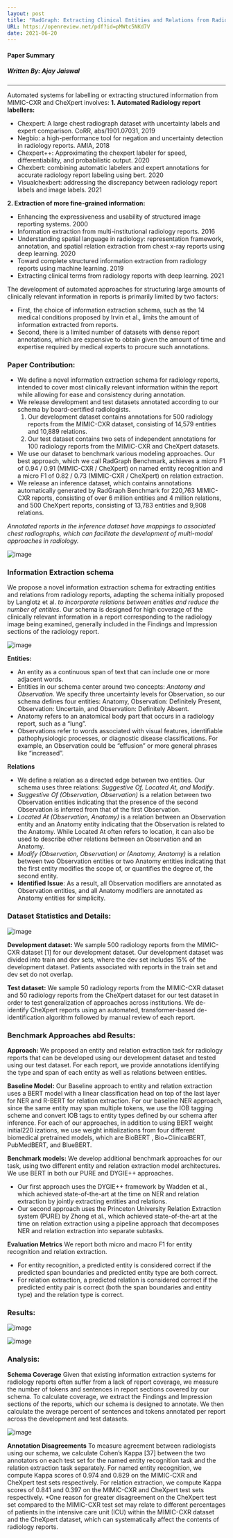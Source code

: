 ```yaml
---
layout: post
title: "RadGraph: Extracting Clinical Entities and Relations from Radiology Reports"
URL: https://openreview.net/pdf?id=pMWtc5NKd7V
date: 2021-06-20
---
```


#### Paper Summary
##### Written By: Ajay Jaiswal
------------------

Automated systems for labelling or extracting structured information from MIMIC-CXR and CheXpert involves:
**1. Automated Radiology report labellers:**
   * Chexpert: A large chest radiograph dataset with uncertainty labels and expert comparison. CoRR, abs/1901.07031, 2019 
   * Negbio: a high-performance tool for negation and uncertainty detection in radiology reports. AMIA, 2018
   * Chexpert++: Approximating the chexpert labeler for speed, differentiability, and probabilistic output. 2020
   * Chexbert: combining automatic labelers and expert annotations for accurate radiology report labeling using bert. 2020
   * Visualchexbert: addressing the discrepancy between radiology report labels and image labels. 2021
   
**2. Extraction of more fine-grained information:**
   * Enhancing the expressiveness and usability of structured image reporting systems. 2000
   * Information extraction from multi-institutional radiology reports. 2016
   * Understanding spatial language in radiology: representation framework, annotation, and spatial relation extraction from chest x-ray reports using deep learning. 2020
   * Toward complete structured information extraction from radiology reports using machine learning. 2019
   * Extracting clinical terms from radiology reports with deep learning. 2021

 The development of automated approaches for structuring large amounts of clinically relevant information in reports is primarily limited by two factors:
 * First, the choice of information extraction schema, such as the 14 medical conditions proposed by Irvin et al., limits the amount of information extracted from reports.
 * Second, there is a limited number of datasets with dense report annotations, which are expensive to obtain given the amount of time and expertise required by medical experts to procure such annotations.

### Paper Contribution:

* We define a novel information extraction schema for radiology reports, intended to cover most clinically relevant information within the report while allowing for ease and consistency during annotation. 
* We release development and test datasets annotated according to our schema by board-certified radiologists.
   1. Our development dataset contains annotations for 500 radiology reports from the MIMIC-CXR dataset, consisting of 14,579 entities and 10,889 relations.
   1. Our test dataset contains two sets of independent annotations for 100 radiology reports from the MIMIC-CXR and CheXpert datasets.
* We use our dataset to benchmark various modeling approaches. Our best approach, which we call RadGraph Benchmark, achieves a micro F1 of 0.94 / 0.91 (MIMIC-CXR / CheXpert) on named entity recognition and a micro F1 of 0.82 / 0.73 (MIMIC-CXR / CheXpert) on relation extraction. 
* We release an inference dataset, which contains annotations automatically generated by RadGraph Benchmark for 220,763 MIMIC-CXR reports, consisting of over 6 million entities and 4 million relations, and 500 CheXpert reports, consisting of 13,783 entities and 9,908 relations.

*Annotated reports in the inference dataset have mappings to associated chest radiographs, which can facilitate the development of multi-modal approaches in radiology.* 

![image](https://user-images.githubusercontent.com/6660499/122692440-b134f880-d1fa-11eb-9958-478df8a5b075.png)

### Information Extraction schema

We propose a novel information extraction schema for extracting entities and relations from radiology reports, adapting the schema initially proposed by Langlotz et al. *to incorporate relations between entities and reduce the number of entities*. Our schema is designed for high coverage of the clinically relevant information in a report corresponding to the radiology image being examined, generally included in the Findings and Impression sections of the radiology report.

![image](https://user-images.githubusercontent.com/6660499/122692500-083acd80-d1fb-11eb-9bd2-1d767a879ca9.png)

**Entities:** 
* An entity as a continuous span of text that can include one or more adjacent words.
* Entities in our schema center around two concepts: *Anatomy and Observation*. We specify three uncertainty levels for Observation, so our schema defines four entities: Anatomy, Observation: Definitely Present, Observation: Uncertain, and Observation: Definitely Absent. 
* Anatomy refers to an anatomical body part that occurs in a radiology report, such as a “lung”. 
* Observations refer to words associated with visual features, identifiable pathophysiologic processes, or diagnostic disease classifications. For example, an Observation could be “effusion” or more general phrases like “increased”.

**Relations**
* We define a relation as a directed edge between two entities. Our schema uses three relations: *Suggestive Of, Located At, and Modify*.
* *Suggestive Of (Observation, Observation)* is a relation between two Observation entities indicating that the presence of the second Observation is inferred from that of the first Observation.
* *Located At (Observation, Anatomy)* is a relation between an Observation entity and an Anatomy entity indicating that the Observation is related to the Anatomy. While Located At often refers to location, it can also be used to describe other relations between an Observation and an Anatomy.
* *Modify (Observation, Observation) or (Anatomy, Anatomy)* is a relation between two Observation entities or two Anatomy entities indicating that the first entity modifies the scope of, or quantifies the degree of, the second entity.
* **Identified Issue**: As a result, all Observation modifiers are annotated as Observation entities, and all Anatomy modifiers are annotated as Anatomy entities for simplicity.

### Dataset Statistics and Details:

![image](https://user-images.githubusercontent.com/6660499/122692957-5cdf4800-d1fd-11eb-812d-2d997b8ba633.png)

**Development dataset:** We sample 500 radiology reports from the MIMIC-CXR dataset [1] for our development dataset. Our development dataset was divided into train and dev sets, where the dev set includes 15% of the development dataset. Patients associated with reports in the train set and dev set do not overlap.

**Test dataset:** We sample 50 radiology reports from the MIMIC-CXR dataset and 50 radiology reports from the CheXpert dataset for our test dataset in order to test generalization of approaches across institutions. We de-identify CheXpert reports using an automated, transformer-based de-identification algorithm followed by manual review of each report. 

### Benchmark Approaches abd Results:

**Approach:** We proposed an entity and relation extraction task for radiology reports that can be developed using our development dataset and tested using our test dataset.  For each report, we provide annotations identifying the type and span of each entity as well as relations between entities.

**Baseline Model:** Our Baseline approach to entity and relation extraction uses a BERT model with a linear classification head on top of the last layer for NER and R-BERT for relation extraction. For our baseline NER approach, since the same entity may span multiple tokens, we use the IOB tagging scheme and convert IOB tags to entity types defined by our schema after inference. For each of our approaches, in addition to using BERT weight initial220 izations, we use weight initializations from four different biomedical pretrained models, which are BioBERT , Bio+ClinicalBERT, PubMedBERT, and BlueBERT.

**Benchmark models:** We develop additional benchmark approaches for our task, using two different entity and relation extraction model architectures. We use BERT in both our PURE and DYGIE++ approaches.

* Our first approach uses the DYGIE++ framework by Wadden et al., which achieved state-of-the-art at the time on NER and relation extraction by jointly extracting entities and relations. 
* Our second approach uses the Princeton University Relation Extraction system (PURE) by Zhong et al., which achieved state-of-the-art at the time on relation extraction using a pipeline approach that decomposes NER and relation extraction into separate subtasks.

**Evaluation Metrics** We report both micro and macro F1 for entity recognition and relation extraction. 
* For entity recognition, a predicted entity is considered correct if the predicted span boundaries and predicted entity type are both correct. 
* For relation extraction, a predicted relation is considered correct if the predicted entity pair is correct (both the span boundaries and entity type) and the relation type is correct.

### Results:

![image](https://user-images.githubusercontent.com/6660499/122693363-25719b00-d1ff-11eb-97da-d89dcea1ec13.png)

![image](https://user-images.githubusercontent.com/6660499/122693576-09222e00-d200-11eb-8ed5-99d80d092f77.png)


### Analysis:

**Schema Coverage**
Given that existing information extraction systems for radiology reports often suffer from a lack of report coverage, we measure the number of tokens and sentences in report sections covered by our schema. To calculate coverage, we extract the Findings and Impression sections of the reports, which our schema is designed to annotate. We then calculate the average percent of sentences and tokens annotated per report across the development and test datasets.

![image](https://user-images.githubusercontent.com/6660499/122693442-826d5100-d1ff-11eb-8d1b-c1efa1d7b64b.png)

**Annotation Disagreements**
To measure agreement between radiologists using our schema, we calculate Cohen’s Kappa [37] between the two annotators on each test set for the named entity recognition task and the relation extraction task separately. For named entity recognition, we compute Kappa scores of 0.974 and 0.829 on the MIMIC-CXR and CheXpert test sets respectively. For relation extraction, we compute Kappa scores of 0.841 and 0.397 on the MIMIC-CXR and CheXpert test sets respectively.
*One reason for greater disagreement on the CheXpert test set compared to the MIMIC-CXR test set may relate to different percentages of patients in the intensive care unit (ICU) within the MIMIC-CXR dataset and the CheXpert dataset, which can systematically affect the contents of radiology reports.


